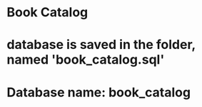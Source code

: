 # Book Catalog

# database is saved in the folder, named 'book_catalog.sql'

# Database name: book_catalog
